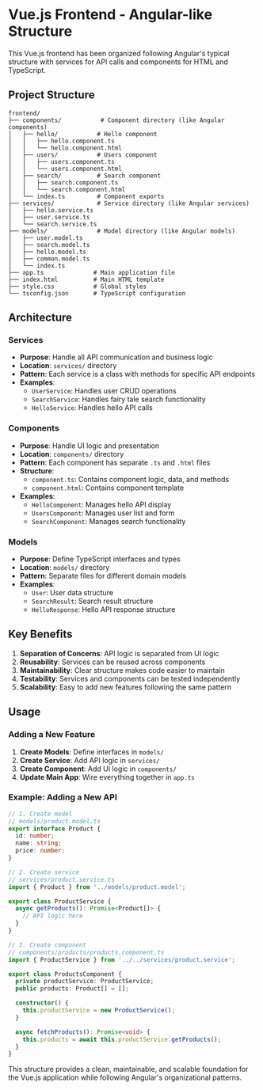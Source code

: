 # Vue.js Frontend - Angular-like Structure

This Vue.js frontend has been organized following Angular's typical structure with services for API calls and components for HTML and TypeScript.

## Project Structure

```
frontend/
├── components/           # Component directory (like Angular components)
│   ├── hello/           # Hello component
│   │   ├── hello.component.ts
│   │   └── hello.component.html
│   ├── users/           # Users component
│   │   ├── users.component.ts
│   │   └── users.component.html
│   ├── search/          # Search component
│   │   ├── search.component.ts
│   │   └── search.component.html
│   └── index.ts         # Component exports
├── services/            # Service directory (like Angular services)
│   ├── hello.service.ts
│   ├── user.service.ts
│   └── search.service.ts
├── models/              # Model directory (like Angular models)
│   ├── user.model.ts
│   ├── search.model.ts
│   ├── hello.model.ts
│   ├── common.model.ts
│   └── index.ts
├── app.ts              # Main application file
├── index.html          # Main HTML template
├── style.css           # Global styles
└── tsconfig.json       # TypeScript configuration
```

## Architecture

### Services
- **Purpose**: Handle all API communication and business logic
- **Location**: `services/` directory
- **Pattern**: Each service is a class with methods for specific API endpoints
- **Examples**:
  - `UserService`: Handles user CRUD operations
  - `SearchService`: Handles fairy tale search functionality
  - `HelloService`: Handles hello API calls

### Components
- **Purpose**: Handle UI logic and presentation
- **Location**: `components/` directory
- **Pattern**: Each component has separate `.ts` and `.html` files
- **Structure**:
  - `component.ts`: Contains component logic, data, and methods
  - `component.html`: Contains component template
- **Examples**:
  - `HelloComponent`: Manages hello API display
  - `UsersComponent`: Manages user list and form
  - `SearchComponent`: Manages search functionality

### Models
- **Purpose**: Define TypeScript interfaces and types
- **Location**: `models/` directory
- **Pattern**: Separate files for different domain models
- **Examples**:
  - `User`: User data structure
  - `SearchResult`: Search result structure
  - `HelloResponse`: Hello API response structure

## Key Benefits

1. **Separation of Concerns**: API logic is separated from UI logic
2. **Reusability**: Services can be reused across components
3. **Maintainability**: Clear structure makes code easier to maintain
4. **Testability**: Services and components can be tested independently
5. **Scalability**: Easy to add new features following the same pattern

## Usage

### Adding a New Feature

1. **Create Models**: Define interfaces in `models/`
2. **Create Service**: Add API logic in `services/`
3. **Create Component**: Add UI logic in `components/`
4. **Update Main App**: Wire everything together in `app.ts`

### Example: Adding a New API

```typescript
// 1. Create model
// models/product.model.ts
export interface Product {
  id: number;
  name: string;
  price: number;
}

// 2. Create service
// services/product.service.ts
import { Product } from '../models/product.model';

export class ProductService {
  async getProducts(): Promise<Product[]> {
    // API logic here
  }
}

// 3. Create component
// components/products/products.component.ts
import { ProductService } from '../../services/product.service';

export class ProductsComponent {
  private productService: ProductService;
  public products: Product[] = [];

  constructor() {
    this.productService = new ProductService();
  }

  async fetchProducts(): Promise<void> {
    this.products = await this.productService.getProducts();
  }
}
```

This structure provides a clean, maintainable, and scalable foundation for the Vue.js application while following Angular's organizational patterns.
